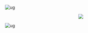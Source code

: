 ![ug](https://files.catbox.moe/6ralv9.png)

<p align="center">
  <img src="https://i.pinimg.com/474x/3a/bd/3b/3abd3b0aab746152e9eea91a31d291a9.jpg" />
</p>

![ug](https://files.catbox.moe/w9qkji.png)







